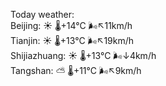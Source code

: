 Today weather:  
Beijing: ☀️   🌡️+14°C 🌬️↖11km/h  
Tianjin: ☀️   🌡️+13°C 🌬️↖19km/h  
Shijiazhuang: ☀️   🌡️+13°C 🌬️↓4km/h  
Tangshan: ⛅️  🌡️+11°C 🌬️↖9km/h  
